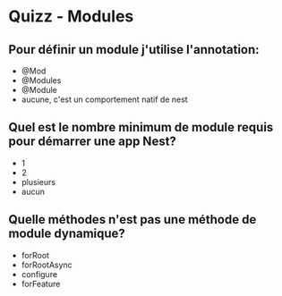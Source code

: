 # Quizz - Modules

## Pour définir un module j'utilise l'annotation:
- @Mod
- @Modules
- @Module
- aucune, c'est un comportement natif de nest


## Quel est le nombre minimum de module requis pour démarrer une app Nest?
- 1
- 2
- plusieurs
- aucun

## Quelle méthodes n'est pas une méthode de module dynamique?
- forRoot
- forRootAsync
- configure
- forFeature
